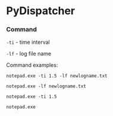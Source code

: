 # PyDispatcher

### Command
`-ti` - time interval

`-lf` - log file name

Сommand examples:

`notepad.exe -ti 1.5 -lf newlogname.txt`

`notepad.exe -lf newlogname.txt`

`notepad.exe -ti 1.5`

`notepad.exe`
